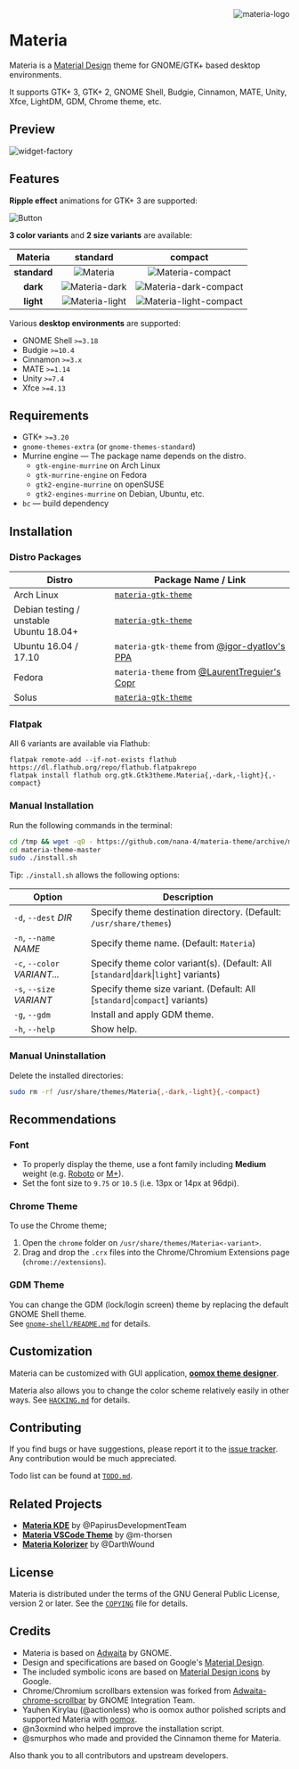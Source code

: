 <img src="../images/materia-logo.svg" alt="materia-logo" align="right" />

# Materia

Materia is a [Material Design](https://material.io) theme for GNOME/GTK+ based desktop environments.

It supports GTK+ 3, GTK+ 2, GNOME Shell, Budgie, Cinnamon, MATE, Unity, Xfce, LightDM, GDM, Chrome theme, etc.

## Preview

![widget-factory](../images/widget-factory.png?raw=true)

## Features

**Ripple effect** animations for GTK+ 3 are supported:

![Button](../images/Button.gif?raw=true)

**3 color variants** and **2 size variants** are available:

**Materia** | **standard** | **compact**
:-: | :-: | :-:
**standard** | ![Materia][1] | ![Materia-compact][2]
**dark** | ![Materia-dark][3] | ![Materia-dark-compact][4]
**light** | ![Materia-light][5] | ![Materia-light-compact][6]

[1]: ../images/Materia.png?raw=true
[2]: ../images/Materia-compact.png?raw=true
[3]: ../images/Materia-dark.png?raw=true
[4]: ../images/Materia-dark-compact.png?raw=true
[5]: ../images/Materia-light.png?raw=true
[6]: ../images/Materia-light-compact.png?raw=true

Various **desktop environments** are supported:

- GNOME Shell `>=3.18`
- Budgie `>=10.4`
- Cinnamon `>=3.x`
- MATE `>=1.14`
- Unity `>=7.4`
- Xfce `>=4.13`

## Requirements

- GTK+ `>=3.20`
- `gnome-themes-extra` (or `gnome-themes-standard`)
- Murrine engine — The package name depends on the distro.
  - `gtk-engine-murrine` on Arch Linux
  - `gtk-murrine-engine` on Fedora
  - `gtk2-engine-murrine` on openSUSE
  - `gtk2-engines-murrine` on Debian, Ubuntu, etc.
- `bc` — build dependency

## Installation

### Distro Packages

Distro | Package Name / Link
--- | ---
Arch Linux | [`materia-gtk-theme`](https://www.archlinux.org/packages/community/any/materia-gtk-theme)
Debian testing / unstable <br> Ubuntu 18.04+ | [`materia-gtk-theme`](https://packages.debian.org/unstable/materia-gtk-theme)
Ubuntu 16.04 / 17.10 | `materia-gtk-theme` from [@igor-dyatlov's PPA](https://launchpad.net/~dyatlov-igor/+archive/ubuntu/materia-theme)
Fedora | `materia-theme` from [@LaurentTreguier's Copr](https://copr.fedorainfracloud.org/coprs/tcg/themes)
Solus | [`materia-gtk-theme`](https://dev.getsol.us/source/materia-gtk-theme/)

### Flatpak

All 6 variants are available via Flathub:

```
flatpak remote-add --if-not-exists flathub https://dl.flathub.org/repo/flathub.flatpakrepo
flatpak install flathub org.gtk.Gtk3theme.Materia{,-dark,-light}{,-compact}
```

### Manual Installation

Run the following commands in the terminal:

```sh
cd /tmp && wget -qO - https://github.com/nana-4/materia-theme/archive/master.tar.gz | tar xz
cd materia-theme-master
sudo ./install.sh
```

Tip: `./install.sh` allows the following options:

Option | Description
--- | ---
`-d`, `--dest` _DIR_ | Specify theme destination directory. (Default: `/usr/share/themes`)
`-n`, `--name` _NAME_ | Specify theme name. (Default: `Materia`)
`-c`, `--color` _VARIANT..._ | Specify theme color variant(s). (Default: All [`standard`\|`dark`\|`light`] variants)
`-s`, `--size` _VARIANT_ | Specify theme size variant. (Default: All [`standard`\|`compact`] variants)
`-g`, `--gdm` | Install and apply GDM theme.
`-h`, `--help` | Show help.

### Manual Uninstallation

Delete the installed directories:

```sh
sudo rm -rf /usr/share/themes/Materia{,-dark,-light}{,-compact}
```

## Recommendations

### Font

- To properly display the theme, use a font family including **Medium** weight (e.g. [Roboto](https://github.com/google/roboto) or [M+](https://mplus-fonts.osdn.jp)).
- Set the font size to `9.75` or `10.5` (i.e. 13px or 14px at 96dpi).

### Chrome Theme

To use the Chrome theme;

1. Open the `chrome` folder on `/usr/share/themes/Materia<-variant>`.
2. Drag and drop the `.crx` files into the Chrome/Chromium Extensions page (`chrome://extensions`).

### GDM Theme

You can change the GDM (lock/login screen) theme by replacing the default GNOME Shell theme.  
See [`gnome-shell/README.md`](src/gnome-shell/README.md) for details.

## Customization

Materia can be customized with GUI application, [**oomox theme designer**](https://github.com/themix-project/oomox).

Materia also allows you to change the color scheme relatively easily in other ways. See [`HACKING.md`](HACKING.md#how-to-change-the-color-scheme) for details.

## Contributing

If you find bugs or have suggestions, please report it to the [issue tracker](https://github.com/nana-4/materia-theme/issues). Any contribution would be much appreciated.

Todo list can be found at [`TODO.md`](TODO.md).

## Related Projects

- [**Materia KDE**](https://github.com/PapirusDevelopmentTeam/materia-kde) by @PapirusDevelopmentTeam
- [**Materia VSCode Theme**](https://marketplace.visualstudio.com/items?itemName=m-thorsen.vscode-material-mt) by @m-thorsen
- [**Materia Kolorizer**](https://github.com/DarthWound/materia-kolorizer) by @DarthWound

## License

Materia is distributed under the terms of the GNU General Public License, version 2 or later. See the [`COPYING`](COPYING) file for details.

## Credits

- Materia is based on [Adwaita](HACKING.md#upstream-theme-sources) by GNOME.
- Design and specifications are based on Google's [Material Design](https://material.io).
- The included symbolic icons are based on [Material Design icons](https://github.com/google/material-design-icons) by Google.
- Chrome/Chromium scrollbars extension was forked from [Adwaita-chrome-scrollbar](https://github.com/gnome-integration-team/chrome-gnome-scrollbar) by GNOME Integration Team.
- Yauhen Kirylau (@actionless) who is oomox author polished scripts and supported Materia with [oomox](https://github.com/themix-project/oomox).
- @n3oxmind who helped improve the installation script.
- @smurphos who made and provided the Cinnamon theme for Materia.

Also thank you to all contributors and upstream developers.
